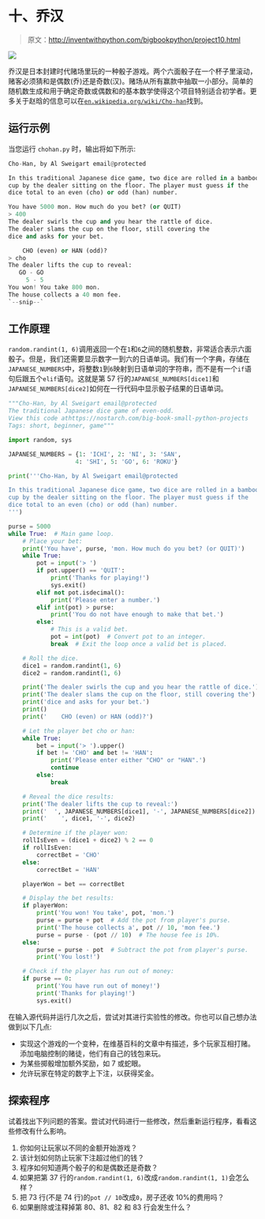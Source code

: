 # 十、乔汉

> 原文：<http://inventwithpython.com/bigbookpython/project10.html>

![](img/9d995d63aaead72cad01120081eb8f75.png)

乔汉是日本封建时代赌场里玩的一种骰子游戏。两个六面骰子在一个杯子里滚动，赌客必须猜和是偶数(乔)还是奇数(汉)。赌场从所有赢款中抽取一小部分。简单的随机数生成和用于确定奇数或偶数和的基本数学使得这个项目特别适合初学者。更多关于赵晗的信息可以在[`en.wikipedia.org/wiki/Cho-han`](https://en.wikipedia.org/wiki/Cho-han)找到。

## 运行示例

当您运行 `chohan.py` 时，输出将如下所示:

```py
Cho-Han, by Al Sweigart email@protected

In this traditional Japanese dice game, two dice are rolled in a bamboo
cup by the dealer sitting on the floor. The player must guess if the
dice total to an even (cho) or odd (han) number.

You have 5000 mon. How much do you bet? (or QUIT)
> 400
The dealer swirls the cup and you hear the rattle of dice.
The dealer slams the cup on the floor, still covering the
dice and asks for your bet.

    CHO (even) or HAN (odd)?
> cho
The dealer lifts the cup to reveal:
   GO - GO
     5 - 5
You won! You take 800 mon.
The house collects a 40 mon fee.
`--snip--`
```

## 工作原理

`random.randint(1, 6)`调用返回一个在`1`和`6`之间的随机整数，非常适合表示六面骰子。但是，我们还需要显示数字一到六的日语单词。我们有一个字典，存储在`JAPANESE_NUMBERS`中，将整数`1`到`6`映射到日语单词的字符串，而不是有一个`if`语句后跟五个`elif`语句。这就是第 57 行的`JAPANESE_NUMBERS[dice1]`和`JAPANESE_NUMBERS[dice2]`如何在一行代码中显示骰子结果的日语单词。

```py
"""Cho-Han, by Al Sweigart email@protected
The traditional Japanese dice game of even-odd.
View this code athttps://nostarch.com/big-book-small-python-projects
Tags: short, beginner, game"""

import random, sys

JAPANESE_NUMBERS = {1: 'ICHI', 2: 'NI', 3: 'SAN',
                   4: 'SHI', 5: 'GO', 6: 'ROKU'}

print('''Cho-Han, by Al Sweigart email@protected

In this traditional Japanese dice game, two dice are rolled in a bamboo
cup by the dealer sitting on the floor. The player must guess if the
dice total to an even (cho) or odd (han) number.
''')

purse = 5000
while True:  # Main game loop.
    # Place your bet:
    print('You have', purse, 'mon. How much do you bet? (or QUIT)')
    while True:
        pot = input('> ')
        if pot.upper() == 'QUIT':
            print('Thanks for playing!')
            sys.exit()
        elif not pot.isdecimal():
            print('Please enter a number.')
        elif int(pot) > purse:
            print('You do not have enough to make that bet.')
        else:
            # This is a valid bet.
            pot = int(pot)  # Convert pot to an integer.
            break  # Exit the loop once a valid bet is placed.

    # Roll the dice.
    dice1 = random.randint(1, 6)
    dice2 = random.randint(1, 6)

    print('The dealer swirls the cup and you hear the rattle of dice.')
    print('The dealer slams the cup on the floor, still covering the')
    print('dice and asks for your bet.')
    print()
    print('    CHO (even) or HAN (odd)?')

    # Let the player bet cho or han:
    while True:
        bet = input('> ').upper()
        if bet != 'CHO' and bet != 'HAN':
            print('Please enter either "CHO" or "HAN".')
            continue
        else:
            break

    # Reveal the dice results:
    print('The dealer lifts the cup to reveal:')
    print('  ', JAPANESE_NUMBERS[dice1], '-', JAPANESE_NUMBERS[dice2])
    print('    ', dice1, '-', dice2)

    # Determine if the player won:
    rollIsEven = (dice1 + dice2) % 2 == 0
    if rollIsEven:
        correctBet = 'CHO'
    else:
        correctBet = 'HAN'

    playerWon = bet == correctBet

    # Display the bet results:
    if playerWon:
        print('You won! You take', pot, 'mon.')
        purse = purse + pot  # Add the pot from player's purse.
        print('The house collects a', pot // 10, 'mon fee.')
        purse = purse - (pot // 10)  # The house fee is 10%.
    else:
        purse = purse - pot  # Subtract the pot from player's purse.
        print('You lost!')

    # Check if the player has run out of money:
    if purse == 0:
        print('You have run out of money!')
        print('Thanks for playing!')
        sys.exit() 
```

在输入源代码并运行几次之后，尝试对其进行实验性的修改。你也可以自己想办法做到以下几点:

*   实现这个游戏的一个变种，在维基百科的文章中有描述，多个玩家互相打赌。添加电脑控制的赌徒，他们有自己的钱包来玩。
*   为某些掷骰增加额外奖励，如 7 或蛇眼。
*   允许玩家在特定的数字上下注，以获得奖金。

## 探索程序

试着找出下列问题的答案。尝试对代码进行一些修改，然后重新运行程序，看看这些修改有什么影响。

1.  你如何让玩家以不同的金额开始游戏？
2.  该计划如何防止玩家下注超过他们的钱？
3.  程序如何知道两个骰子的和是偶数还是奇数？
4.  如果把第 37 行的`random.randint(1, 6)`改成`random.randint(1, 1)`会怎么样？
5.  把 73 行(不是 74 行)的`pot // 10`改成`0`，房子还收 10%的费用吗？
6.  如果删除或注释掉第 80、81、82 和 83 行会发生什么？